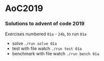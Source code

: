 # AoC2019

### Solutions to advent of code 2019

Exercises numbered `01a` - `24b`, to run `01a`

- solve `./run solve 01a`
- test with file watch `./run test 01a`
- benchmark with file watch `./run bench 01a`
